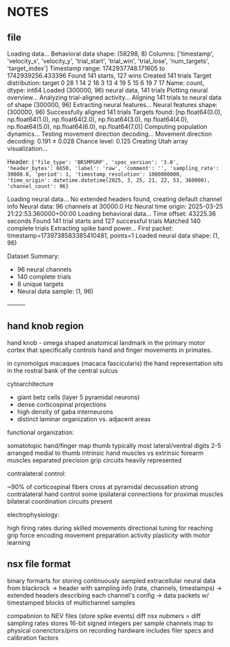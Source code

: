 # NOTES

## file

Loading data...
Behavioral data shape: (58298, 8)
Columns: ['timestamp', 'velocity_x', 'velocity_y', 'trial_start', 'trial_win', 'trial_lose', 'num_targets', 'target_index']
Timestamp range: 1742937748.171605 to 1742939256.433396
Found 141 starts, 127 wins
Created 141 trials
Target distribution: target
0    28
1    14
2    16
3    13
4    19
5    15
6    19
7    17
Name: count, dtype: int64
Loaded (300000, 96) neural data, 141 trials
Plotting neural overview...
Analyzing trial-aligned activity...
Aligning 141 trials to neural data of shape (300000, 96)
Extracting neural features...
Neural features shape: (300000, 96)
Successfully aligned 141 trials
Targets found: [np.float64(0.0), np.float64(1.0), np.float64(2.0), np.float64(3.0), np.float64(4.0), np.float64(5.0), np.float64(6.0), np.float64(7.0)]
Computing population dynamics...
Testing movement direction decoding...
Movement direction decoding: 0.191 ± 0.028
Chance level: 0.125
Creating Utah array visualization...

Header: `{'file_type': 'BRSMPGRP', 'spec_version': '3.0', 'header_bytes': 6650, 'label': 'raw', 'comment': '', 'sampling_rate': 30000.0, 'period': 1, 'timestamp_resolution': 1000000000, 'time_origin': datetime.datetime(2025, 3, 25, 21, 22, 53, 360000), 'channel_count': 96}`

Loading neural data...
No extended headers found, creating default channel info
Neural data: 96 channels at 30000.0 Hz
Neural time origin: 2025-03-25 21:22:53.360000+00:00
Loading behavioral data...
Time offset: 43225.36 seconds
Found 141 trial starts and 127 successful trials
Matched 140 complete trials
Extracting spike band power...
First packet: timestamp=1739738583385410481, points=1
Loaded neural data shape: (1, 96)

Dataset Summary:
- 96 neural channels
- 140 complete trials
- 8 unique targets
- Neural data sample: (1, 96)

———
## hand knob region
hand knob - omega shaped anatomical landmark in the primary motor cortex that specifically controls hand and finger movements in primates. 

in cynomolgus macaques (macaca fascicularis) the hand representation sits in the rostral bank of the central sulcus 

cytoarchitecture
- giant betz cells (layer 5 pyramidal neurons)
- dense corticospinal projections 
- high density of gaba interneurons 
- distinct laminar organization vs. adjacent areas 

functional organization:

somatotopic hand/finger map
thumb typically most lateral/ventral
digits 2-5 arranged medial to thumb
intrinsic hand muscles vs extrinsic forearm muscles separated
precision grip circuits heavily represented

contralateral control:

~90% of corticospinal fibers cross at pyramidal decussation
strong contralateral hand control
some ipsilateral connections for proximal muscles
bilateral coordination circuits present

electrophysiology:

high firing rates during skilled movements
directional tuning for reaching
grip force encoding
movement preparation activity
plasticity with motor learning

## nsx file format 

binary formarts for storing continuously sampled extracellular neural data from blackrock 
-> header with sampling info (rate, channels, timestamps)
-> extended headers describing each channel's config
-> data packets w/ timestamped blocks of multichannel samples 

compabnion to NEV files (store spike events)
diff nsx nubmers = diff sampling rates 
stores 16-bit signed integers per sample
channels map to physical conenctors/pins on recording hardware
includes filer specs and calibration factors 